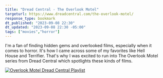 ```yaml
---
title: "Dread Central - The Overlook Motel"
targeturl: https://www.dreadcentral.com/the-overlook-motel/
response_type: bookmark
dt_published: "2023-09-08 22:30"
dt_updated: "2023-09-08 22:30 -05:00"
tags: ["movies","horror"]
---
```


I'm a fan of finding hidden gems and overlooked films, especially when it comes to horror. It's how I came across some of my favorites like Hell House and Terrifier. That's why I was excited to run into The Overlook Motel series from Dread Central which spotlights these kinds of films. 

[![Overlook Motel Dread Central Playlist](http://img.youtube.com/vi/erM90Tf5wIo/0.jpg)](https://www.youtube.com/watch?v=erM90Tf5wIo&list=PLh5in8jMKw0Q9LbTqEothBHBnJZXWSnLI "Overlook Motel Dread Central Playlist")
